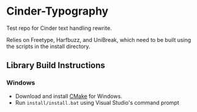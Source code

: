 # Cinder-Typography
Test repo for Cinder text handling rewrite.

Relies on Freetype, Harfbuzz, and UniBreak, which need to be built using the scripts in the install directory.

## Library Build Instructions

### Windows

* Download and install [CMake](https://cmake.org/download/) for Windows.
* Run `install/install.bat` using Visual Studio's command prompt 